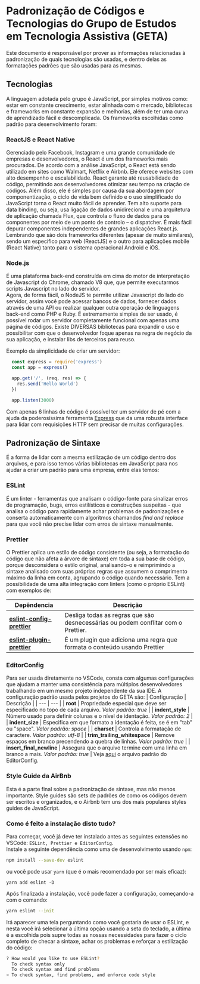 # Padronização de Códigos e Tecnologias do Grupo de Estudos em Tecnologia Assistiva (GETA)
Este documento é responsável por prover as informações relacionadas à padronização de quais tecnologias são usadas, e dentro delas as formatações padrões que são usadas para as mesmas.

## Tecnologias
A linguagem adotada pelo grupo é JavaScript, por simples motivos como: estar em constante crescimento, estar alinhada com o mercado, bibliotecas e frameworks em constante expansão e melhorias, além de ter uma curva de aprendizado fácil e descomplicada.
Os frameworks escolhidas como padrão para desenvolvimento foram:

### ReactJS e React Native
Gerenciado pelo Facebook, Instagram e uma grande comunidade de empresas e desenvolvedores, o React é um dos frameworks mais procurados. De acordo com a análise JavaScript, o React está sendo utilizado em sites como Walmart, Netflix e Airbnb.
Ele oferece websites com alto desempenho e escalabilidade. React garante até reusabilidade de código, permitindo aos desenvolvedores otimizar seu tempo na criação de códigos. 
Além disso, ele é simples por causa da sua abordagem por componentização, o ciclo de vida bem definido e o uso simplificado do JavaScript torna o React muito fácil de aprender. Tem alto suporte para data binding, ou seja, usa ligação de dados unidirecional e uma arquitetura de aplicação chamada Flux, que controla o fluxo de dados para os componentes por meio de um ponto de controlo – o dispatcher. É mais fácil depurar componentes independentes de grandes aplicações React.js.
Lembrando que são dois frameworks diferentes (apesar de muito similares), sendo um específico para web (ReactJS) e o outro para aplicações mobile (React Native) tanto para o sistema operacional Android e iOS.

### Node.js
É uma plataforma back-end construída em cima do motor de interpretação de Javascript do Chrome, chamado V8 que, que permite executarmos scripts Javascript no lado do servidor.  
Agora, de forma fácil, o NodeJS te permite utilizar Javascript do lado do servidor, assim você pode acessar bancos de dados, fornecer dados através de uma API ou realizar qualquer outra operação de linguagens back-end como PHP e Ruby.
É extremamente simples de ser usado, é possível rodar um servidor completamente funcional com apenas uma página de códigos. Existe DIVERSAS bibliotecas para expandir o uso e possibilitar com que o desenvolvedor foque apenas na regra de negócio da sua aplicação, e instalar libs de terceiros para reuso.

Exemplo da simplicidade de criar um servidor:
```javascript
  const express = require('express')
  const app = express()

  app.get('/', (req, res) => {
    res.send('Hello World')
  })

  app.listen(3000)
```
Com apenas 6 linhas de código é possível ter um servidor de pé com a ajuda da poderosíssima ferramenta [Express](https://github.com/expressjs/express) que da uma robusta interface para lidar com requisições HTTP sem precisar de muitas configurações.

## Padronização de Sintaxe
É a forma de lidar com a mesma estilização de um código dentro dos arquivos, e para isso temos várias bibliotecas em JavaScript para nos ajudar a criar um padrão para uma empresa, entre elas temos:

### ESLint  
É um linter - ferramentas que analisam o código-fonte para sinalizar erros de programação, bugs, erros estilísticos e construções suspeitas - que analisa o código para rapidamente achar problemas de padronizações e conserta automaticamente com algoritmos chamandos _find and replace_ para que você não precise lidar com erros de sintaxe manualmente.

### Prettier 
O Prettier aplica um estilo de código consistente (ou seja, a formatação do código que não afeta a árvore de sintaxe) em toda a sua base de código, porque desconsidera o estilo original, analisando-o e reimprimindo a sintaxe analisado com suas próprias regras que assumem o comprimento máximo da linha em conta, agrupando o código quando necessário.
Tem a possibilidade de uma alta integração com linters (como o próprio ESLint) com exemplos de:

| Depêndencia | Descrição |
| --- | --- |
| **[eslint-config-prettier](https://github.com/prettier/eslint-config-prettier)** | Desliga todas as regras que são desnecessárias ou podem conflitar com o Prettier. |
| **[eslint-plugin-prettier](https://github.com/prettier/eslint-plugin-prettier)** | É um plugin que adiciona uma regra que formata o conteúdo usando Prettier |

### EditorConfig
Para ser usada diretamente no VSCode, consta com algumas configurações que ajudam a manter uma consistência para múltiplos desenvolvedores trabalhando em um mesmo projeto independente da sua IDE. A configuração padrão usada pelos projetos do GETA são:
| Configuração | Descrição |
| --- | --- |
| **root** | Propriedade especial que deve ser especificado no topo de cada arquivo. _Valor padrão: true_ |
| **indent_style** | Número usado para definir colunas e o nível de identação. _Valor padrão: 2_ |
| **indent_size** | Especifica em que formato a identação é feita, se é em "tab" ou "space". _Valor padrão: space_  |
| **charset** | Controla a formatação de caractere. _Valor padrão: utf-8_ |
| **trim_trailing_whitespace** | Remove espaços em branco precendendo a quebra de linhas. _Valor padrão: true_ |
| **insert_final_newline** | Assegura que o arquivo termine com uma linha em branco a mais. _Valor padrão: true_ |
Veja [aqui](https://gist.github.com/brunodmsi/dab434892e77cebb4b76562edc27782e) o arquivo padrão do EditorConfig.

### Style Guide da AirBnb
Esta é a parte final sobre a padronização de sintaxe, mas não menos importante. Style guides são sets de padrões de como os códigos devem ser escritos e organizados, e o Airbnb tem uns dos mais populares styles guides de JavaScript.

### Como é feito a instalação disto tudo?
Para começar, você já deve ter instalado antes as seguintes extensões no VSCode: `ESLint, Prettier e EditorConfig`.  
Instale a seguinte dependência como uma de desenvolvimento usando `npm`:
```sh
npm install --save-dev eslint
```
ou você pode usar `yarn` (que é o mais recomendado por ser mais eficaz):
```
yarn add eslint -D
```

Após finalizada a instalação, você pode fazer a configuração, começando-a com o comando:
```sh
yarn eslint --init
```
Irá aparecer uma tela perguntando como você gostaria de usar o ESLint, e nesta você irá selecionar a última opção usando a seta do teclado, a última é a escolhida pois supre todas as nossas necessidades para fazer o ciclo completo de checar a sintaxe, achar os problemas e reforçar a estilização do código:
```sh
? How would you like to use ESLint?
  To check syntax only
  To check syntax and find problems
> To check syntax, find problems, and enforce code style
```

